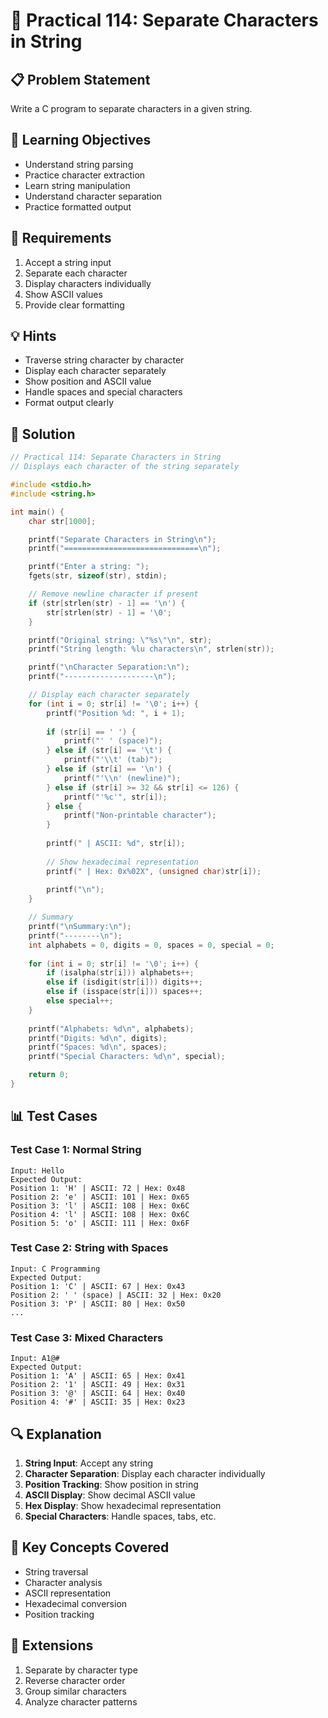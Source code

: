 # 🎯 Practical 114: Separate Characters in String

## 📋 Problem Statement

Write a C program to separate characters in a given string.

## 🎯 Learning Objectives

- Understand string parsing
- Practice character extraction
- Learn string manipulation
- Understand character separation
- Practice formatted output

## 📝 Requirements

1. Accept a string input
2. Separate each character
3. Display characters individually
4. Show ASCII values
5. Provide clear formatting

## 💡 Hints

- Traverse string character by character
- Display each character separately
- Show position and ASCII value
- Handle spaces and special characters
- Format output clearly

## 🔧 Solution

```c
// Practical 114: Separate Characters in String
// Displays each character of the string separately

#include <stdio.h>
#include <string.h>

int main() {
    char str[1000];

    printf("Separate Characters in String\n");
    printf("==============================\n");

    printf("Enter a string: ");
    fgets(str, sizeof(str), stdin);

    // Remove newline character if present
    if (str[strlen(str) - 1] == '\n') {
        str[strlen(str) - 1] = '\0';
    }

    printf("Original string: \"%s\"\n", str);
    printf("String length: %lu characters\n", strlen(str));

    printf("\nCharacter Separation:\n");
    printf("--------------------\n");

    // Display each character separately
    for (int i = 0; str[i] != '\0'; i++) {
        printf("Position %d: ", i + 1);
        
        if (str[i] == ' ') {
            printf("' ' (space)");
        } else if (str[i] == '\t') {
            printf("'\\t' (tab)");
        } else if (str[i] == '\n') {
            printf("'\\n' (newline)");
        } else if (str[i] >= 32 && str[i] <= 126) {
            printf("'%c'", str[i]);
        } else {
            printf("Non-printable character");
        }
        
        printf(" | ASCII: %d", str[i]);
        
        // Show hexadecimal representation
        printf(" | Hex: 0x%02X", (unsigned char)str[i]);
        
        printf("\n");
    }

    // Summary
    printf("\nSummary:\n");
    printf("--------\n");
    int alphabets = 0, digits = 0, spaces = 0, special = 0;
    
    for (int i = 0; str[i] != '\0'; i++) {
        if (isalpha(str[i])) alphabets++;
        else if (isdigit(str[i])) digits++;
        else if (isspace(str[i])) spaces++;
        else special++;
    }
    
    printf("Alphabets: %d\n", alphabets);
    printf("Digits: %d\n", digits);
    printf("Spaces: %d\n", spaces);
    printf("Special Characters: %d\n", special);

    return 0;
}
```

## 📊 Test Cases

### Test Case 1: Normal String
```
Input: Hello
Expected Output:
Position 1: 'H' | ASCII: 72 | Hex: 0x48
Position 2: 'e' | ASCII: 101 | Hex: 0x65
Position 3: 'l' | ASCII: 108 | Hex: 0x6C
Position 4: 'l' | ASCII: 108 | Hex: 0x6C
Position 5: 'o' | ASCII: 111 | Hex: 0x6F
```

### Test Case 2: String with Spaces
```
Input: C Programming
Expected Output:
Position 1: 'C' | ASCII: 67 | Hex: 0x43
Position 2: ' ' (space) | ASCII: 32 | Hex: 0x20
Position 3: 'P' | ASCII: 80 | Hex: 0x50
...
```

### Test Case 3: Mixed Characters
```
Input: A1@#
Expected Output:
Position 1: 'A' | ASCII: 65 | Hex: 0x41
Position 2: '1' | ASCII: 49 | Hex: 0x31
Position 3: '@' | ASCII: 64 | Hex: 0x40
Position 4: '#' | ASCII: 35 | Hex: 0x23
```

## 🔍 Explanation

1. **String Input**: Accept any string
2. **Character Separation**: Display each character individually
3. **Position Tracking**: Show position in string
4. **ASCII Display**: Show decimal ASCII value
5. **Hex Display**: Show hexadecimal representation
6. **Special Characters**: Handle spaces, tabs, etc.

## 🎯 Key Concepts Covered

- String traversal
- Character analysis
- ASCII representation
- Hexadecimal conversion
- Position tracking

## 🚀 Extensions

1. Separate by character type
2. Reverse character order
3. Group similar characters
4. Analyze character patterns